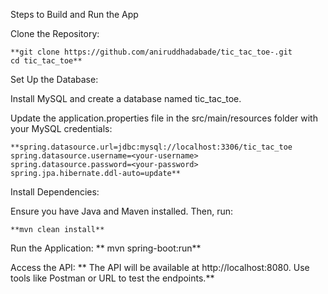 Steps to Build and Run the App

Clone the Repository:
    
    **git clone https://github.com/aniruddhadabade/tic_tac_toe-.git
    cd tic_tac_toe**

Set Up the Database:

Install MySQL and create a database named tic_tac_toe.

Update the application.properties file in the src/main/resources folder with your MySQL credentials:

    **spring.datasource.url=jdbc:mysql://localhost:3306/tic_tac_toe
    spring.datasource.username=<your-username>
    spring.datasource.password=<your-password>
    spring.jpa.hibernate.ddl-auto=update**

Install Dependencies:

Ensure you have Java and Maven installed. Then, run:

    **mvn clean install**

Run the Application:
   ** mvn spring-boot:run**

Access the API:
**  The API will be available at http://localhost:8080.
  Use tools like Postman or URL to test the endpoints.**

